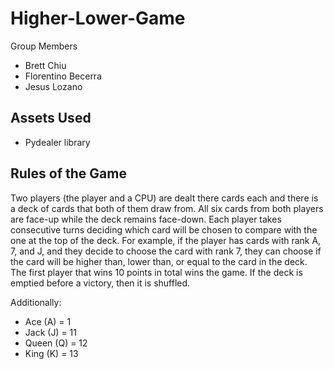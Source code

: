 # Higher-Lower-Game

Group Members
- Brett Chiu
- Florentino Becerra
- Jesus Lozano
  
## Assets Used
- Pydealer library


## Rules of the Game
Two players (the player and a CPU) are dealt there cards each and there is a deck of cards that both of them draw from. All six cards from both players are face-up while the deck remains face-down. Each player takes consecutive turns deciding which card will be chosen to compare with the one at the top of the deck. For example, if the player has cards with rank A, 7, and J, and they decide to choose the card with rank 7, they can choose if the card will be higher than, lower than, or equal to the card in the deck.  The first player that wins 10 points in total wins the game. If the deck is emptied before a victory, then it is shuffled. 

Additionally:
- Ace (A) = 1
- Jack (J) = 11
- Queen (Q) = 12
- King (K) = 13

